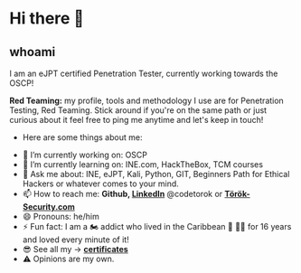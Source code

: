 # Hi there 👋

<!--
**codetorok/codetorok** is a ✨ _special_ ✨ repository because its `README.md` (this file) appears on your GitHub profile.

Here are some ideas to get you started:

- 🔭 I’m currently working on ...
- 🌱 I’m currently learning ...
- 👯 I’m looking to collaborate on ...
- 🤔 I’m looking for help with ...
- 💬 Ask me about ...
- 📫 How to reach me: ...
- 😄 Pronouns: ...
- ⚡ Fun fact: ...
-->

## whoami
I am an eJPT certified Penetration Tester, currently working towards the OSCP!

**Red Teaming:** my profile, tools and methodology I use are for Penetration Testing, Red Teaming. Stick around if you're on the same path or just curious about it feel free to ping me anytime and let's keep in touch!

* Here are some things about me:

- 🔭 I’m currently working on: OSCP
- 🌱 I’m currently learning on: INE.com, HackTheBox, TCM courses
- 💬 Ask me about: INE, eJPT, Kali, Python, GIT, Beginners Path for Ethical Hackers or whatever comes to your mind.
- 📫 How to reach me: **Github, [LinkedIn](https://www.linkedin.com/in/codetorok/)** @codetorok or **[Török-Security.com](http://torok-security.com)**
- 😄 Pronouns: he/him
- ⚡ Fun fact: I am a 🏍️ addict who lived in the Caribbean 🦜 🏴‍☠️ for 16 years and loved every minute of it!
- 😎 See all my -> **[certificates](https://toroksecurity.com/qualifications/)**
- ⚠️ Opinions are my own.
